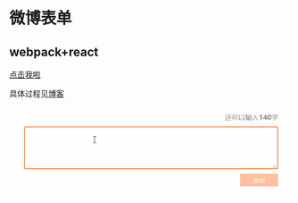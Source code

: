 微博表单   
=====    
webpack+react   
----    
[点击我啦](https://heyue-99.github.io/react-demos/weibo-form/index.html)

具体过程见[博客](http://blog.csdn.net/heyue_99/article/details/69083106)   
    
![](https://github.com/heyue-99/weibo-form/blob/master/weibo-form.gif)
